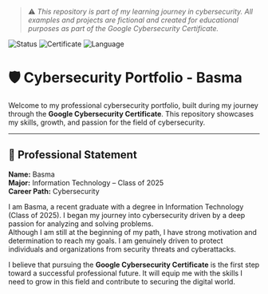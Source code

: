 > ⚠️ *This repository is part of my learning journey in cybersecurity. All examples and projects are fictional and created for educational purposes as part of the Google Cybersecurity Certificate.*

![Status](https://img.shields.io/badge/Status-Learning--In--Progress-blue)
![Certificate](https://img.shields.io/badge/Google-Cybersecurity%20Certificate-In%20Progress-brightgreen)
![Language](https://img.shields.io/badge/Written%20in-Markdown-yellow)

# 🛡️ Cybersecurity Portfolio - Basma

Welcome to my professional cybersecurity portfolio, built during my journey through the **Google Cybersecurity Certificate**. This repository showcases my skills, growth, and passion for the field of cybersecurity.

---

## 🧾 Professional Statement

**Name:** Basma  
**Major:** Information Technology – Class of 2025  
**Career Path:** Cybersecurity

I am Basma, a recent graduate with a degree in Information Technology (Class of 2025). I began my journey into cybersecurity driven by a deep passion for analyzing and solving problems.  
Although I am still at the beginning of my path, I have strong motivation and determination to reach my goals. I am genuinely driven to protect individuals and organizations from security threats and cyberattacks.

I believe that pursuing the **Google Cybersecurity Certificate** is the first step toward a successful professional future. It will equip me with the skills I need to grow in this field and contribute to securing the digital world.
